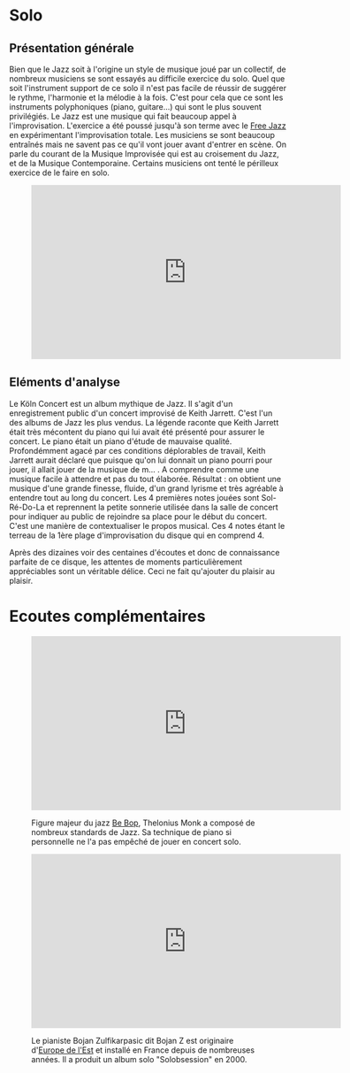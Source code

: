 # Solo

## Présentation générale
Bien que le Jazz soit à l'origine un style de musique joué par un collectif, de nombreux musiciens se sont essayés au difficile exercice du solo. Quel que soit l'instrument support de ce solo il n'est pas facile de réussir de suggérer le rythme, l'harmonie et la mélodie à la fois. C'est pour cela que ce sont les instruments polyphoniques (piano, guitare...) qui sont le plus souvent privilégiés. Le Jazz est une musique qui fait beaucoup appel à l'improvisation. L'exercice a été poussé jusqu'à son terme avec le [Free Jazz](/styles/a6-free.md#Présentation-Générale) en expérimentant l'improvisation totale. Les musiciens se sont beaucoup entraînés mais ne savent pas ce qu'il vont jouer avant d'entrer en scène. On parle du courant de la Musique Improvisée qui est au croisement du Jazz, et de la Musique Contemporaine. Certains musiciens ont tenté le périlleux exercice de le faire en solo.

<figure class="app-frame formations text-align-center" data-title="The Köln Concert - Keith Jarrett">
  <iframe width="560" height="315" src="https://www.youtube.com/embed/eKNQSSNNag8" title="YouTube video player" frameborder="0" allow="accelerometer; autoplay; clipboard-write; encrypted-media; gyroscope; picture-in-picture; web-share" allowfullscreen></iframe>
 <!-- <video <src="assets/images/Koln-Konzert-K-Jarrett.mp4" controls>-->
</figure>

## Eléments d'analyse
Le Köln Concert est un album mythique de Jazz. Il s'agit d'un enregistrement public d'un concert improvisé de Keith Jarrett. C'est l'un des albums de Jazz les plus vendus.
La légende raconte que Keith Jarrett était très mécontent du piano qui lui avait été présenté pour assurer le concert. Le piano était un piano d'étude de mauvaise qualité. Profondémment agacé par ces conditions déplorables de travail, Keith Jarrett aurait déclaré que puisque qu'on lui donnait un piano pourri pour jouer, il allait jouer de la musique de m... . A comprendre comme une musique facile à attendre et pas du tout élaborée. Résultat : on obtient une musique d'une grande finesse, fluide, d'un grand lyrisme et très agréable à entendre tout au long du concert. Les 4 premières notes jouées sont Sol-Ré-Do-La et reprennent la petite sonnerie utilisée dans la salle de concert pour indiquer au public de rejoindre sa place pour le début du concert. C'est une manière de contextualiser le propos musical. Ces 4 notes étant le terreau de la 1ère plage d'improvisation du disque qui en comprend 4.

Après des dizaines voir des centaines d'écoutes et donc de connaissance parfaite de ce disque, les attentes de moments particulièrement appréciables sont un véritable délice. Ceci ne fait qu'ajouter du plaisir au plaisir.

# Ecoutes complémentaires
<div class="encarts">
<figure class="app-frame encart text-align-center formations" data-title="Solo Monk - Thelonius Monk">
<iframe width="560" height="315" src="https://www.youtube.com/embed/i61gSKmeQ74" title="YouTube video player" frameborder="0" allow="accelerometer; autoplay; clipboard-write; encrypted-media; gyroscope; picture-in-picture; web-share" allowfullscreen></iframe>
  <!-- <video controls src="assets/images/Thelonious-Monk-Solo-Monk-Full-Album.mp4"></video>-->
  <p>
   Figure majeur du jazz <a href="/#/styles/a3-be-bop.md">Be Bop</a>, Thelonius Monk a composé de nombreux standards de Jazz. Sa technique de piano si personnelle ne l'a pas empêché de jouer en concert solo.
  </p>
</figure>
<figure class="app-frame encart text-align-center formations" data-title="Solobsession - Bojan Z">
<iframe width="560" height="315" src="https://www.youtube.com/embed/SpL0NsDliHg" title="YouTube video player" frameborder="0" allow="accelerometer; autoplay; clipboard-write; encrypted-media; gyroscope; picture-in-picture; web-share" allowfullscreen></iframe>
 <!-- <video controls src="assets/images/Bojan.Zulfikarpasic-Solobsession_v720P.mp4"></video>-->
  <p>
   Le pianiste Bojan Zulfikarpasic dit Bojan Z est originaire d'<a href="/#/coeurs/d5-europe-est.md#ecoutes-complémentaires">Europe de l'Est</a> et installé en France depuis de nombreuses années. Il a produit un album solo "Solobsession" en 2000.
  </p>
</figure>
</div>